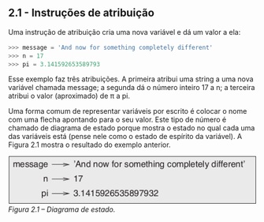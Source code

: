 ## 2.1 - Instruções de atribuição

Uma instrução de atribuição cria uma nova variável e dá um valor a ela:

```python
>>> message = 'And now for something completely different'
>>> n = 17
>>> pi = 3.141592653589793
```

Esse exemplo faz três atribuições. A primeira atribui uma string a uma nova variável chamada message; a segunda dá o número inteiro 17 a n; a terceira atribui o valor (aproximado) de π a pi.

Uma forma comum de representar variáveis por escrito é colocar o nome com uma flecha apontando para o seu valor. Este tipo de número é chamado de diagrama de estado porque mostra o estado no qual cada uma das variáveis está (pense nele como o estado de espírito da variável). A Figura 2.1 mostra o resultado do exemplo anterior.

![Figura 2.1 – Diagrama de estado.](fig/tnkp_0201.png)
<br>_Figura 2.1 – Diagrama de estado._

